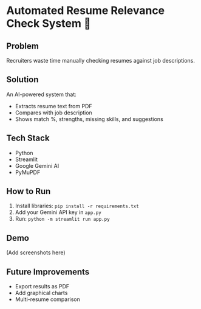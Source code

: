 # Automated Resume Relevance Check System 🎯

## Problem
Recruiters waste time manually checking resumes against job descriptions.  

## Solution
An AI-powered system that:
- Extracts resume text from PDF
- Compares with job description
- Shows match %, strengths, missing skills, and suggestions

## Tech Stack
- Python
- Streamlit
- Google Gemini AI
- PyMuPDF

## How to Run
1. Install libraries: `pip install -r requirements.txt`
2. Add your Gemini API key in `app.py`
3. Run: `python -m streamlit run app.py`

## Demo
(Add screenshots here)

## Future Improvements
- Export results as PDF
- Add graphical charts
- Multi-resume comparison
